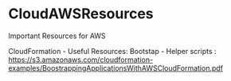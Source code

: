 # CloudAWSResources
Important Resources for AWS


CloudFormation - Useful Resources:
Bootstap - Helper scripts : https://s3.amazonaws.com/cloudformation-examples/BoostrappingApplicationsWithAWSCloudFormation.pdf

